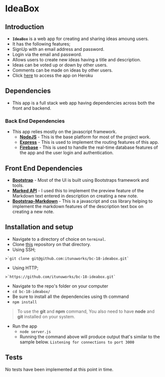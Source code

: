 # IdeaBox

## Introduction
*  **`IdeaBox`** is a web app for creating and sharing ideas amoung users.
*  It has the following features;
  *  SignUp with an email address and password.  
  *  Login via the email and password.
  *  Allows users to create new ideas having a title and description.
  *  Ideas can be voted up or down by other users.
  *  Comments can be made on ideas by other users.
*  Click [here](https://bc-18-ideabox.herokuapp.com/) to access the app on Heroku

## Dependencies
*   This app is a full stack web app having dependencies across both the front and backend.
### Back End Dependencies
*   This app relies mostly on the javascript framework.
    * **[NodeJS](https://nodejs.org/)** - This is the base platform for most of the project work.
    * **[Express](https://expressjs.com/)** - This is used to implement the routing features of this app.
    * **[Firebase](https://firebase.google.com/)** - This is used to handle the real-time database features of the app and the user login and authentication.

## Front End Dependencies
*  **[Bootstrap](https://github.com/twbs/bootstrap)** - Most of the UI is built using Bootstraps framework and tools.
*  **[Marked API](https://github.com/chjj/marked)** - I used this to implement the preview feature of the Markdown text entered in description on creating a new note.
*  **[Bootstrap-Markdown](https://github.com/toopay/bootstrap-markdown)** - This is a javascript and css library helping to implement the markdown features of the description text box on creating a new note.

## Installation and setup
*  Navigate to a directory of choice on `terminal`.
*  Clone [this](https://github.com/itunuworks/bc-18-ideabox.git) repository on that directory.
  *  Using SSH;

    >`git clone git@github.com:itunuworks/bc-18-ideabox.git`

  *  Using HTTP;

    >`https://github.com/itunuworks/bc-18-ideabox.git`

*  Navigate to the repo's folder on your computer
  *  `cd bc-18-ideabox/`
*   Be sure to install all the dependencies using th command
*   `npm install`
>To use the **git** and **npm** command, You also need to have **node** and **git** installed on your system.
* Run the app
  *  `node server.js`
  *  Running the command above will produce output that's similar to the sample below.
`Listening for connections to port 3000`

## Tests
No tests have been implemented at this point in time.


